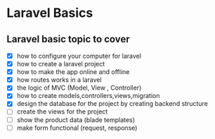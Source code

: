 # Laravel Basics

## Laravel basic topic to cover
- [x] how to configure your computer for laravel
- [x] how to create a laravel project
- [x] how to make the app online and offline
- [x] how routes works in a laravel
- [x] the logic of MVC (Model, View , Controller)
- [x] how to create models,controllers,views,migration
- [x] design the database for the project by creating backend structure
- [ ] create the views for the project
- [ ] show the product data (blade templates)
- [ ] make form functional (request, response)
